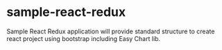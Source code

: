 # sample-react-redux
Sample React Redux application will provide standard structure to create react project using bootstrap including Easy Chart lib.
